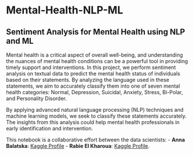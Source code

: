 # Mental-Health-NLP-ML
## Sentiment Analysis for Mental Health using NLP and ML

Mental health is a critical aspect of overall well-being, and understanding the nuances of mental health conditions can be a powerful tool in providing timely support and interventions. In this project, we perform sentiment analysis on textual data to predict the mental health status of individuals based on their statements. By analyzing the language used in these statements, we aim to accurately classify them into one of seven mental health categories: Normal, Depression, Suicidal, Anxiety, Stress, Bi-Polar, and Personality Disorder.

By applying advanced natural language processing (NLP) techniques and machine learning models, we seek to classify these statements accurately. The insights from this analysis could help mental health professionals in early identification and intervention. 

This notebook is a collaborative effort between the data scientists: - **Anna Balatska**: [Kaggle Profile](https://www.kaggle.com/annastasy) - **Rabie El Kharoua**: [Kaggle Profile](https://www.kaggle.com/rabieelkharoua).
